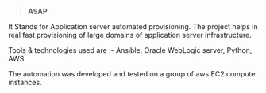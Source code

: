 >**ASAP** 

It Stands for Application server automated provisioning.
The project helps in real fast provisioning of large domains
of application server infrastructure.

Tools & technologies used are :-
Ansible,
Oracle WebLogic server,
Python,
AWS

The automation was developed and tested on a group of aws EC2 compute instances.
